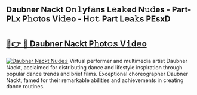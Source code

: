 ## Daubner Nackt O𝚗𝚕yf𝚊ns L𝚎a𝚔ed N𝚞𝚍es - Part-PLx P𝚑𝚘tos Vi𝚍𝚎o - H𝚘𝚝 Part L𝚎a𝚔s PEsxD

# <h2><a href="http://kf1b6s6.oniu.top/?m=Daubner+Nackt">🔗👉 🔴 Daubner Nackt P𝚑ot𝚘𝚜 V𝚒d𝚎o</a></h2>

[![Daubner Nackt Nu𝚍e𝚜](https://i.imgur.com/0qMVB7G.gif)](http://kf1b6s6.oniu.top/?m=Daubner+Nackt)
Virtual performer and multimedia artist Daubner Nackt, acclaimed for distributing dance and lifestyle inspiration through popular dance trends and brief films. Exceptional choreographer Daubner Nackt, famed for their remarkable abilities and achievements in creating dance routines.  
